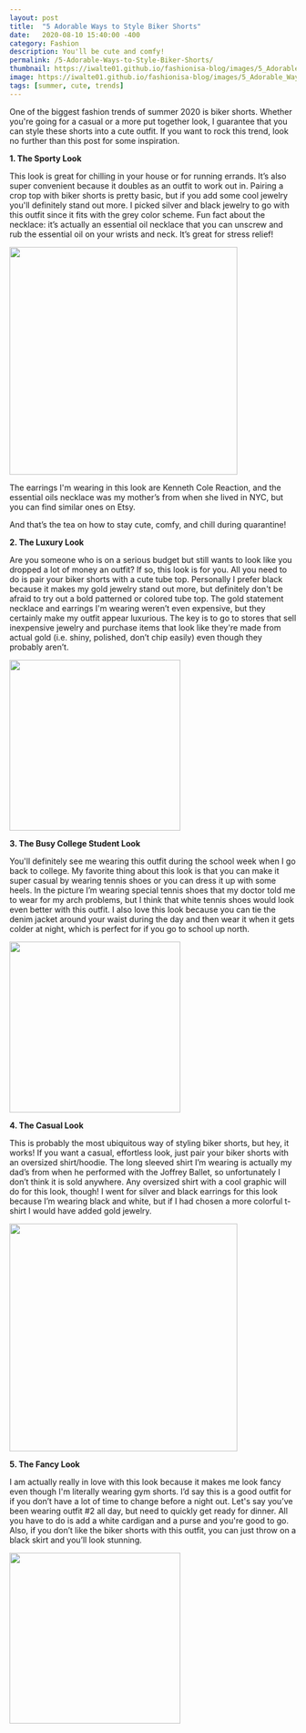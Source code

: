 ```yaml
---
layout: post
title:  "5 Adorable Ways to Style Biker Shorts"
date:   2020-08-10 15:40:00 -400
category: Fashion
description: You'll be cute and comfy!
permalink: /5-Adorable-Ways-to-Style-Biker-Shorts/
thumbnail: https://iwalte01.github.io/fashionisa-blog/images/5_Adorable_Ways_Biker_Shorts/biker-shorts-thumbnail.jpg
image: https://iwalte01.github.io/fashionisa-blog/images/5_Adorable_Ways_Biker_Shorts/biker-shorts-thumbnail.jpg
tags: [summer, cute, trends]
---
```

<style>
.lst-item {
	font-weight: bold;
}
</style>

One of the biggest fashion trends of summer 2020 is biker shorts. Whether you're going for a casual or a more put together look, I guarantee that you can style these shorts into a cute outfit. If you want to rock this trend, look no further than this post for some inspiration.

<p class="lst-item">1. The Sporty Look</p>

This look is great for chilling in your house or for running errands. It’s also super convenient because it doubles as an outfit to work out in. Pairing a crop top with biker shorts is pretty basic, but if you add some cool jewelry you'll definitely stand out more. I picked silver and black jewelry to go with this outfit since it fits with the grey color scheme. Fun fact about the necklace: it’s actually an essential oil necklace that you can unscrew and rub the essential oil on your wrists and neck. It’s great for stress relief!

<img src="/fashionisa-blog/images/5_Adorable_Ways_Biker_Shorts/biker-shorts-thumbnail.jpg" height="400px">

The earrings I'm wearing in this look are Kenneth Cole Reaction, and the essential oils necklace was my mother’s from when she lived in NYC, but you can find similar ones on Etsy.

And that’s the tea on how to stay cute, comfy, and chill during quarantine!

<p class="lst-item">2. The Luxury Look</p>

Are you someone who is on a serious budget but still wants to look like you dropped a lot of money an outfit? If so, this look is for you. All you need to do is pair your biker shorts with a cute tube top. Personally I prefer black because it makes my gold jewelry stand out more, but definitely don't be afraid to try out a bold patterned or colored tube top. The gold statement necklace and earrings I'm wearing weren’t even expensive, but they certainly make my outfit appear luxurious. The key is to go to stores that sell inexpensive jewelry and purchase items that look like they're made from actual gold (i.e. shiny, polished, don’t chip easily) even though they probably aren’t.

<img src="/fashionisa-blog/images/5_Adorable_Ways_Biker_Shorts/biker-shorts-outfit-2.jpg" height="300px">

<p class="lst-item">3. The Busy College Student Look</p>

You'll definitely see me wearing this outfit during the school week when I go back to college. My favorite thing about this look is that you can make it super casual by wearing tennis shoes or you can dress it up with some heels. In the picture I’m wearing special tennis shoes that my doctor told me to wear for my arch problems, but I think that white tennis shoes would look even better with this outfit. I also love this look because you can tie the denim jacket around your waist during the day and then wear it when it gets colder at night, which is perfect for if you go to school up north.

<img src="/fashionisa-blog/images/5_Adorable_Ways_Biker_Shorts/biker-shorts-outfit-3.jpg" height="300px">

<p class="lst-item">4. The Casual Look</p>

This is probably the most ubiquitous way of styling biker shorts, but hey, it works! If you want a casual, effortless look, just pair your biker shorts with an oversized shirt/hoodie. The long sleeved shirt I’m wearing is actually my dad’s from when he performed with the Joffrey Ballet, so unfortunately I don’t think it is sold anywhere. Any oversized shirt with a cool graphic will do for this look, though! I went for silver and black earrings for this look because I’m wearing black and white, but if I had chosen a more colorful t-shirt I would have added gold jewelry.

<img src="/fashionisa-blog/images/5_Adorable_Ways_Biker_Shorts/biker-shorts-outfit-4.jpg" height="400px">

<p class="lst-item">5. The Fancy Look</p>

I am actually really in love with this look because it makes me look fancy even though I'm literally wearing gym shorts. I’d say this is a good outfit for if you don’t have a lot of time to change before a night out. Let's say you’ve been wearing outfit #2 all day, but need to quickly get ready for dinner. All you have to do is add a white cardigan and a purse and you're good to go. Also, if you don’t like the biker shorts with this outfit, you can just throw on a black skirt and you’ll look stunning.

<img src="/fashionisa-blog/images/5_Adorable_Ways_Biker_Shorts/biker-shorts-outfit-5.jpg" height="300px">